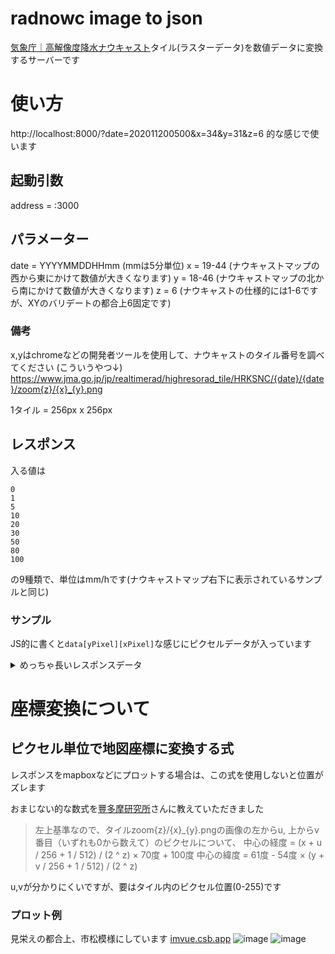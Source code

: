 # radnowc image to json
[気象庁｜高解像度降水ナウキャスト](https://www.jma.go.jp/jp/realtimerad/index.html)タイル(ラスターデータ)を数値データに変換するサーバーです

# 使い方
http://localhost:8000/?date=202011200500&x=34&y=31&z=6 的な感じで使います

## 起動引数
address = :3000

## パラメーター
date = YYYYMMDDHHmm (mmは5分単位)
x = 19-44 (ナウキャストマップの西から東にかけて数値が大きくなります)
y = 18-46 (ナウキャストマップの北から南にかけて数値が大きくなります)
z = 6 (ナウキャストの仕様的には1-6ですが、XYのバリデートの都合上6固定です)

### 備考
x,yはchromeなどの開発者ツールを使用して、ナウキャストのタイル番号を調べてください (こういうやつ↓)
https://www.jma.go.jp/jp/realtimerad/highresorad_tile/HRKSNC/{date}/{date}/zoom{z}/{x}_{y}.png

1タイル = 256px x 256px

## レスポンス
入る値は
```
0
1
5
10
20
30
50
80
100
```
の9種類で、単位はmm/hです(ナウキャストマップ右下に表示されているサンプルと同じ)

### サンプル
JS的に書くと`data[yPixel][xPixel]`な感じにピクセルデータが入っています

<details>
<summary>めっちゃ長いレスポンスデータ</summary>

```
Chrome のレンダリングが落ちるので省略
```
</details>

# 座標変換について
## ピクセル単位で地図座標に変換する式
レスポンスをmapboxなどにプロットする場合は、この式を使用しないと位置がズレます

おまじない的な数式を[豐多摩研究所](https://twitter.com/intent/user?user_id=1529995508)さんに教えていただきました
> 左上基準なので、タイルzoom{z}/{x}_{y}.pngの画像の左からu, 上からv番目（いずれも0から数えて）のピクセルについて、
> 中心の経度 = (x + u / 256 + 1 / 512) / (2 ^ z) × 70度 + 100度
> 中心の緯度 = 61度 - 54度 × (y + v / 256 + 1 / 512) / (2 ^ z)

u,vが分かりにくいですが、要はタイル内のピクセル位置(0-255)です

### プロット例
見栄えの都合上、市松模様にしています
[imvue.csb.app](https://imvue.csb.app/)
![image](https://user-images.githubusercontent.com/12409412/99955940-800d5a80-2dc8-11eb-94c7-1213504e4d67.png)
![image](https://user-images.githubusercontent.com/12409412/99956025-a8955480-2dc8-11eb-9ee5-770235648399.png)
